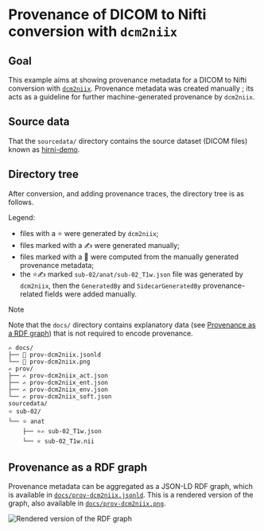 # Provenance of DICOM to Nifti conversion with `dcm2niix`

## Goal

This example aims at showing provenance metadata for a DICOM to Nifti conversion with [`dcm2niix`](https://github.com/rordenlab/dcm2niix
). Provenance metadata was created manually ; its acts as a guideline for further machine-generated provenance by `dcm2niix`. 

## Source data

That the `sourcedata/` directory contains the source dataset (DICOM files) known as [hirni-demo](https://github.com/psychoinformatics-de/hirni-demo).

## Directory tree

After conversion, and adding provenance traces, the directory tree is as follows.

Legend:
* files with a ⭐ were generated by `dcm2niix`;
* files marked with a ✍️ were generated manually;
* files marked with a 🤖 were computed from the manually generated provenance metadata;
* the ⭐✍️ marked `sub-02/anat/sub-02_T1w.json` file was generated by `dcm2niix`, then the `GeneratedBy` and `SidecarGeneratedBy` provenance-related fields were added manually.

> [!NOTE]
> Note that the `docs/` directory contains explanatory data (see [Provenance as a RDF graph](#provenance-as-a-rdf-graph)) that is not required to encode provenance.

```
✍️ docs/
├── 🤖 prov-dcm2niix.jsonld
└── 🤖 prov-dcm2niix.png
✍️ prov/
├── ✍️ prov-dcm2niix_act.json
├── ✍️ prov-dcm2niix_ent.json
├── ✍️ prov-dcm2niix_env.json
└── ✍️ prov-dcm2niix_soft.json
sourcedata/
⭐ sub-02/
└── ⭐ anat
    ├── ⭐✍️ sub-02_T1w.json
    └── ⭐ sub-02_T1w.nii
```

## Provenance as a RDF graph

Provenance metadata can be aggregated as a JSON-LD RDF graph, which is available in [`docs/prov-dcm2niix.jsonld`](docs/prov-dcm2niix.jsonld). This is a rendered version of the graph, also available in [`docs/prov-dcm2niix.png`](docs/prov-dcm2niix.png).

![Rendered version of the RDF graph](docs/prov-dcm2niix.png)
